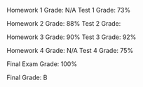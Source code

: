 Homework 1 Grade: N/A
Test 1 Grade: 73%

Homework 2 Grade: 88%
Test 2 Grade:

Homework 3 Grade: 90%
Test 3 Grade: 92%

Homework 4 Grade: N/A
Test 4 Grade: 75%

Final Exam Grade: 100%

Final Grade: B
